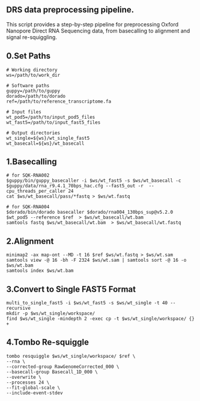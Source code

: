 ## DRS data preprocessing pipeline.
This script provides a step-by-step pipeline for preprocessing Oxford Nanopore Direct RNA Sequencing data, from basecalling to alignment and signal re-squiggling.
## 0.Set Paths
```
# Working directory
ws=/path/to/work_dir

# Software paths
guppy=/path/to/guppy
dorado=/path/to/dorado
ref=/path/to/reference_transcriptome.fa

# Input files
wt_pod5=/path/to/input_pod5_files
wt_fast5=/path/to/input_fast5_files

# Output directories
wt_single=${ws}/wt_single_fast5
wt_basecall=${ws}/wt_basecall
```
## 1.Basecalling
```
# for SQK-RNA002
$guppy/bin/guppy_basecaller -i $ws/wt_fast5 -s $ws/wt_basecall -c $guppy/data/rna_r9.4.1_70bps_hac.cfg --fast5_out -r  --cpu_threads_per_caller 24
cat $ws/wt_basecall/pass/*fastq > $ws/wt.fastq

# for SQK-RNA004
$dorado/bin/dorado basecaller $dorado/rna004_130bps_sup@v5.2.0  $wt_pod5 --reference $ref  > $ws/wt_basecall/wt.bam
samtools fastq $ws/wt_basecall/wt.bam  > $ws/wt_basecall/wt.fastq
```
## 2.Alignment
```
minimap2 -ax map-ont --MD -t 16 $ref $ws/wt.fastq > $ws/wt.sam
samtools view -@ 16 -bh -F 2324 $ws/wt.sam | samtools sort -@ 16 -o $ws/wt.bam
samtools index $ws/wt.bam
```
## 3.Convert to Single FAST5 Format
```
multi_to_single_fast5 -i $ws/wt_fast5 -s $ws/wt_single -t 40 --recursive
mkdir -p $ws/wt_single/workspace/
find $ws/wt_single -mindepth 2 -exec cp -t $ws/wt_single/workspace/ {} +
```
## 4.Tombo Re-squiggle
```
tombo resquiggle $ws/wt_single/workspace/ $ref \
--rna \
--corrected-group RawGenomeCorrected_000 \
--basecall-group Basecall_1D_000 \
--overwrite \
--processes 24 \
--fit-global-scale \
--include-event-stdev
```

